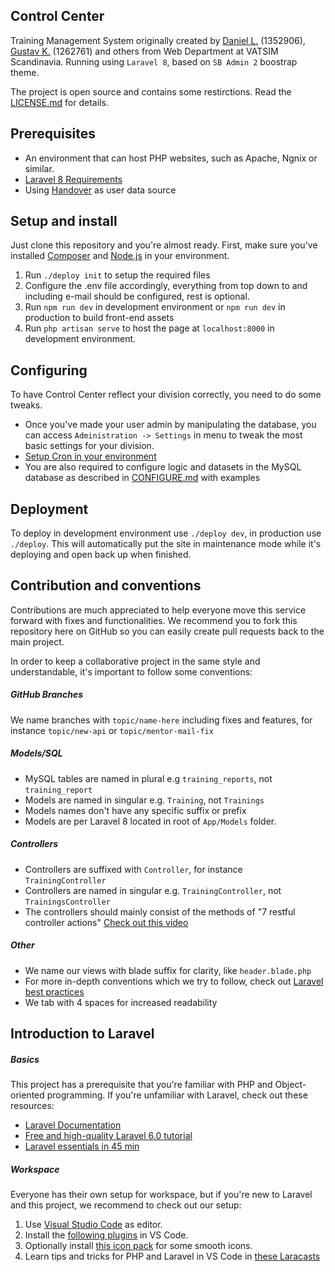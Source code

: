 ## Control Center
Training Management System originally created by [Daniel L.](https://github.com/blt950) (1352906), [Gustav K.](https://github.com/gustavkauman) (1262761) and others from Web Department at VATSIM Scandinavia. Running using `Laravel 8`, based on `SB Admin 2` boostrap theme.

The project is open source and contains some restirctions. Read the [LICENSE.md](LICENSE.md) for details.

## Prerequisites
- An environment that can host PHP websites, such as Apache, Ngnix or similar.
- [Laravel 8 Requirements](https://laravel.com/docs/8.x/deployment#server-requirements)
- Using [Handover](https://github.com/Vatsim-Scandinavia/handover) as user data source

## Setup and install
Just clone this repository and you're almost ready. First, make sure you've installed [Composer](https://getcomposer.org) and [Node.js](https://nodejs.org/en/) in your environment.

1. Run `./deploy init` to setup the required files
2. Configure the .env file accordingly, everything from top down to and including e-mail should be configured, rest is optional.
3. Run `npm run dev` in development environment or `npm run dev` in production to build front-end assets
4. Run `php artisan serve` to host the page at `localhost:8000` in development environment.

## Configuring
To have Control Center reflect your division correctly, you need to do some tweaks.
- Once you've made your user admin by manipulating the database, you can access `Administration -> Settings` in menu to tweak the most basic settings for your division.
- [Setup Cron in your environment](https://laravel.com/docs/8.x/scheduling#running-the-scheduler)
- You are also required to configure logic and datasets in the MySQL database as described in [CONFIGURE.md](CONFIGURE.md) with examples

## Deployment

To deploy in development environment use `./deploy dev`, in production use `./deploy`. This will automatically put the site in maintenance mode while it's deploying and open back up when finished.

## Contribution and conventions
Contributions are much appreciated to help everyone move this service forward with fixes and functionalities. We recommend you to fork this repository here on GitHub so you can easily create pull requests back to the main project.

In order to keep a collaborative project in the same style and understandable, it's important to follow some conventions:

##### GitHub Branches
We name branches with `topic/name-here` including fixes and features, for instance `topic/new-api` or `topic/mentor-mail-fix`

##### Models/SQL
* MySQL tables are named in plural e.g `training_reports`, not `training_report`
* Models are named in singular e.g. `Training`, not `Trainings`
* Models names don't have any specific suffix or prefix
* Models are per Laravel 8 located in root of `App/Models` folder.

##### Controllers
* Controllers are suffixed with `Controller`, for instance `TrainingController`
* Controllers are named in singular e.g. `TrainingController`, not `TrainingsController`
* The controllers should mainly consist of the methods of "7 restful controller actions" [Check out this video](https://laracasts.com/series/laravel-6-from-scratch/episodes/21?autoplay=true)

##### Other
* We name our views with blade suffix for clarity, like `header.blade.php`
* For more in-depth conventions which we try to follow, check out [Laravel best practices](https://www.laravelbestpractices.com)
* We tab with 4 spaces for increased readability

## Introduction to Laravel

##### Basics
This project has a prerequisite that you're familiar with PHP and Object-oriented programming. If you're unfamiliar with Laravel, check out these resources:

* [Laravel Documentation](https://laravel.com/docs)
* [Free and high-quality Laravel 6.0 tutorial](https://laracasts.com/series/laravel-6-from-scratch)
* [Laravel essentials in 45 min](https://www.youtube.com/watch?v=ubfxi21M1vQ)

##### Workspace
Everyone has their own setup for workspace, but if you're new to Laravel and this project, we recommend to check out our setup:

1. Use [Visual Studio Code](https://code.visualstudio.com/) as editor.
2. Install the [following plugins](https://medium.com/@rohan_krishna/how-to-setup-visual-studio-code-for-laravel-php-276643c3013c) in VS Code.
3. Optionally install [this icon pack](https://marketplace.visualstudio.com/items?itemName=PKief.material-icon-theme) for some smooth icons.
4. Learn tips and tricks for PHP and Laravel in VS Code in [these Laracasts](https://laracasts.com/series/visual-studio-code-for-php-developers/)
